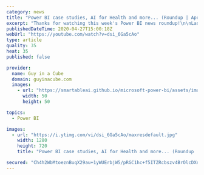 ```yaml
---
category: news
title: "Power BI case studies, AI for Health and more... (Roundup | April 27, 2020)"
excerpt: "Thanks for watching this week's Power BI news roundup!\n\nLast weeks roundup: https://guyinacu.be/roundup176\n2 Minute Tuesday: https://guyinacu.be/priad\nPatrick's tech video: https://guyinacu.be/modelviewtips\nAdam's tech video: https://guyinacu.be/9thingstoknow\n\n🔴 Live replay: https://guyinacu.be/April2020Recap\n\n📢"
publishedDateTime: 2020-04-27T15:00:18Z
webUrl: "https://youtube.com/watch?v=dsi_6Ga5cAo"
type: article
quality: 35
heat: 35
published: false

provider:
  name: Guy in a Cube
  domain: guyinacube.com
  images:
    - url: "https://smartableai.github.io/microsoft-power-bi/assets/images/organizations/guyinacube.com-50x50.jpg"
      width: 50
      height: 50

topics:
  - Power BI

images:
  - url: "https://i.ytimg.com/vi/dsi_6Ga5cAo/maxresdefault.jpg"
    width: 1280
    height: 720
    title: "Power BI case studies, AI for Health and more... (Roundup | April 27, 2020)"

secured: "Ch4h2WbMtoeznBuqX29au+1yWUErbjW5/pRGC1hc+f5ITZRcbszv4BrOlcDXnHVndOrNM+H4HvvnNZWzlItgcZkMndk8omTznYAJqJGcrggkUcFozHJ8Aw/3TLD2ua4VBLUqHQEGhiZYeT50uQ2tWMZc7sisXi4IaRrHG+K51pevU0+wFLtDgzEES2PaBLgDtBcwtKAEcrcTq6UVe5J5h1tC+qCSkHIjVLtoET7eF383EROzRTNf91e8MOgSHJ/S8Akv8Oe67G4dnf7Q5cJeWoWqovmFLcldFgsgCI4n8z1R67TxlneJD7k2c3F5us8j+gRmr496j7AF2gkR38rRVQ==;wqYA4FSE1n6KlHs+iQoUcA=="
---
```


